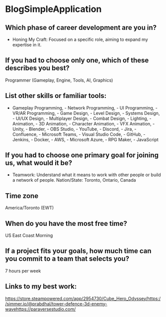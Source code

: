 # BlogSimpleApplication


## Which phase of career development are you in?
- Honing My Craft: Focused on a specific role, aiming to expand my expertise in it.
## If you had to choose only one, which of these describes you best?
Programmer (Gameplay, Engine, Tools, AI, Graphics)
## List other skills or familiar tools:
- Gameplay Programming, - Network Programming, - UI Programming, - VR/AR Programming, - Game Design, - Level Design, - Systems Design, - UI/UX Design, - Multiplayer Design, - Combat Design, - Lighting, - Animation, - 3D Animation, - Character Animation, - VFX Animation, - Unity, - Blender, - OBS Studio, - YouTube, - Discord, - Jira, - Confluence, - Microsoft Teams, - Visual Studio Code, - GitHub, - Jenkins, - Docker, - AWS, - Microsoft Azure, - RPG Maker, - JavaScript
## If you had to choose one primary goal for joining us, what would it be?
- Teamwork: Understand what it means to work with other people or build a network of people.
Nation/State:
Toronto, Ontario, Canada
## Time zone
America/Toronto (EWT)
## When do you have the most free time?
US East Coast Morning
## If a project fits your goals, how much time can you commit to a team that selects you?
7 hours per week
## Links to my best work:
https://store.steampowered.com/app/2954730/Cube_Hero_Odyssey/https://simmer.io/@prabdhal/tower-defence-3d-enemy-wavehttps://paraversestudio.com/
